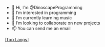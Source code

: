 - 👋 Hi, I’m @DinoscapeProgramming
- 👀 I’m interested in programming
- 🌱 I’m currently learning music
- 💞️ I’m looking to collaborate on new projects
- 📫 You can send me an email

[[Top Langs](https://github-readme-stats.vercel.app/api/top-langs/?username=anuraghazra)]
